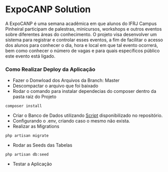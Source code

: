 # ExpoCANP Solution

A ExpoCANP é uma semana acadêmica em que alunos do IFRJ Campus Pinheiral participam de palestras, minicursos, workshops e outros eventos sobre diferentes áreas do conhecimento.
O projeto visa desenvolver um sistema para registrar e controlar esses eventos, a fim de facilitar o acesso dos alunos para conhecer o dia, hora e local em que tal evento ocorrerá, bem como conhecer o número de vagas e para quais específicos público este evento está ligado.

### Como Realizar Deploy da Aplicação

* Fazer o Donwload dos Arquivos da Branch: Master
* Descompactar o arquivo que foi baixado
* Rodar o comando para instalar dependecias do composer dentro da pasta raiz do Projeto
```
composer install
```
* Criar o Banco de Dados utilizando [Script](expoCANP.sql) disponibilizado no repositório.
* Configurando o .env, criando caso o mesmo não exista.
* Realizar as Migrations
```
php artisan migrate
```
* Rodar as Seeds das Tabelas
```
php artisan db:seed
```
* Testar a Aplicação
